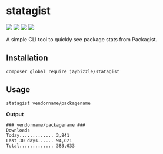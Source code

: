 # statagist

<p align="left">
<a href="https://packagist.org/packages/jaybizzle/statagist"><img src="https://img.shields.io/packagist/dt/JayBizzle/statagist.svg?style=flat-square" /></a>
<a href="https://github.com/JayBizzle/statagist"><img src="https://img.shields.io/badge/license-MIT-ff69b4.svg?style=flat-square" /></a>
<a href="https://packagist.org/packages/jaybizzle/statagist"><img src="https://img.shields.io/packagist/v/jaybizzle/statagist.svg?style=flat-square" /></a>
<a href="https://styleci.io/repos/89875134"><img src="https://styleci.io/repos/89875134/shield" /></a>
</p>

A simple CLI tool to quickly see package stats from Packagist.

## Installation

```
composer global require jaybizzle/statagist
```

## Usage
```
statagist vendorname/packagename
```

**Output**
```
### vendorname/packagename ###
Downloads
Today............. 3,841
Last 30 days...... 94,621
Total............. 383,033
```
